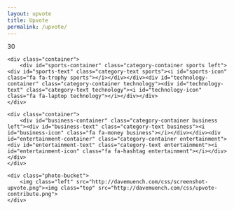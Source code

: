 ```yaml
---
layout: upvote
title: Upvote
permalink: /upvote/
---
```

	
<div class="upvote-outer-container">
	<div class="upvote-container">
		<div class="upvote-icon"></div>
		<div class="upvote-text">30</div>
	</div>
</div>
    	
    	
    	
<div class="container top">
    	<div id="us-container" class="category-container us left selected"><div id="us-text" class="category-text us display-none"><i id="us-icon" class="fa fa-home us"></i></div></div><div id="world-container" class="category-container world"><div id="world-text" class="category-text world"><i id="world-icon" class="fa fa-globe world"></i></div></div>
    </div>
    
    <div class="container">
    	<div id="sports-container" class="category-container sports left"><div id="sports-text" class="category-text sports"><i id="sports-icon" class="fa fa-trophy sports"></i></div></div><div id="technology-container" class="category-container technology"><div id="technology-text" class="category-text technology"><i id="technology-icon" class="fa fa-laptop technology"></i></div></div>
    </div>
    
    <div class="container">
    	<div id="business-container" class="category-container business left"><div id="business-text" class="category-text business"><i id="business-icon" class="fa fa-money business"></i></div></div><div id="entertainment-container" class="category-container entertainment"><div id="entertainment-text" class="category-text entertainment"><i id="entertainment-icon" class="fa fa-hashtag entertainment"></i></div></div>
    </div>
    
    
    
<div class="photo-container">
    	
    <div class="photo-bucket">
		<img class="left" src="http://davemuench.com/css/screenshot-upvote.png"><img class="top" src="http://davemuench.com/css/upvote-contribute.png">
    </div>
    	
</div>
    
    	
<script src="http://davemuench.com/js/jquery-2.0.0.min.js"></script>
<script src="http://davemuench.com/js/fastclick.js"></script>
<script src="http://davemuench.com/js/upvote.js"></script>

<script>
	new Upvote();
</script>
